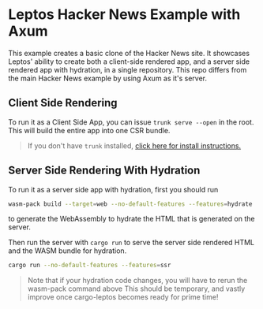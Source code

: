 # Leptos Hacker News Example with Axum

This example creates a basic clone of the Hacker News site. It showcases Leptos' ability to create both a client-side rendered app, and a server side rendered app with hydration, in a single repository. This repo differs from the main Hacker News example by using Axum as it's server.

## Client Side Rendering

To run it as a Client Side App, you can issue `trunk serve --open` in the root. This will build the entire
app into one CSR bundle.

> If you don't have `trunk` installed, [click here for install instructions.](https://trunkrs.dev/)

## Server Side Rendering With Hydration

To run it as a server side app with hydration, first you should run

```bash
wasm-pack build --target=web --no-default-features --features=hydrate
```

to generate the WebAssembly to hydrate the HTML that is generated on the server.

Then run the server with `cargo run` to serve the server side rendered HTML and the WASM bundle for hydration.

```bash
cargo run --no-default-features --features=ssr
```

> Note that if your hydration code changes, you will have to rerun the wasm-pack command above
> This should be temporary, and vastly improve once cargo-leptos becomes ready for prime time!
